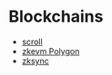 # Blockchains

- [scroll](./scroll/README.md)
- [zkevm Polygon](./zk-evm-polygon/zk-evm-polygon.md)
- [zksync](./zksync/README.md)